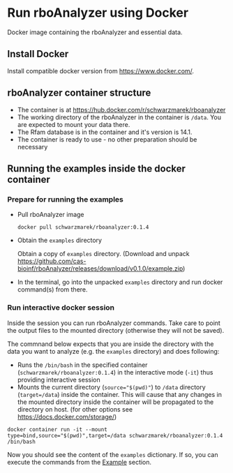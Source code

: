# Run rboAnalyzer using Docker

Docker image containing the rboAnalyzer and essential data.

## Install Docker

Install compatible docker version from https://www.docker.com/.


## rboAnalyzer container structure
- The container is at https://hub.docker.com/r/schwarzmarek/rboanalyzer
- The working directory of the rboAnalyzer in the container is `/data`. You are expected to mount your data there.
- The Rfam database is in the container and it's version is 14.1.
- The container is ready to use - no other preparation should be necessary

## Running the examples inside the docker container
### Prepare for running the examples
- Pull rboAnalyzer image
    ```
    docker pull schwarzmarek/rboanalyzer:0.1.4
    ```

- Obtain the `examples` directory

    Obtain a copy of `examples` directory. (Download and unpack https://github.com/cas-bioinf/rboAnalyzer/releases/download/v0.1.0/example.zip)

- In the terminal, go into the unpacked `examples` directory and run docker command(s) from there.

### Run interactive docker session 
Inside the session you can run rboAnalyzer commands. Take care to point the output files to the mounted directory (otherwise they will not be saved).

The commnand below expects that you are inside the directory with the data you want to analyze (e.g. the `examples` directory) and does following:
- Runs the `/bin/bash` in the specified container (`schwarzmarek/rboanalyzer:0.1.4`) in the interactive mode (`-it`) thus providing interactive session
- Mounts the current directory (`source="$(pwd)"`) to `/data` directory (`target=/data`) inside the container. This will cause that any changes in the mounted directory inside the container will be propagated to the directory on host. (for other options see https://docs.docker.com/storage/)

```
docker container run -it --mount type=bind,source="$(pwd)",target=/data schwarzmarek/rboanalyzer:0.1.4 /bin/bash
```

Now you should see the content of the `examples` dictionary. If so, you can execute the commands from the [Example](../readme.md#Example) section.
